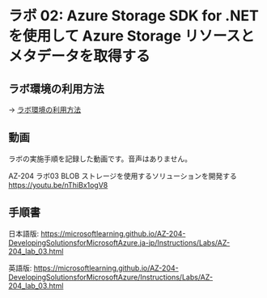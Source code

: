 # ラボ 02: Azure Storage SDK for .NET を使用して Azure Storage リソースとメタデータを取得する


## ラボ環境の利用方法

→ [ラボ環境の利用方法](lab00cs.md)

## 動画

ラボの実施手順を記録した動画です。音声はありません。

AZ-204 ラボ03 BLOB ストレージを使用するソリューションを開発する
https://youtu.be/nThiBx1ogV8

## 手順書

日本語版:
https://microsoftlearning.github.io/AZ-204-DevelopingSolutionsforMicrosoftAzure.ja-jp/Instructions/Labs/AZ-204_lab_03.html

英語版:
https://microsoftlearning.github.io/AZ-204-DevelopingSolutionsforMicrosoftAzure/Instructions/Labs/AZ-204_lab_03.html
